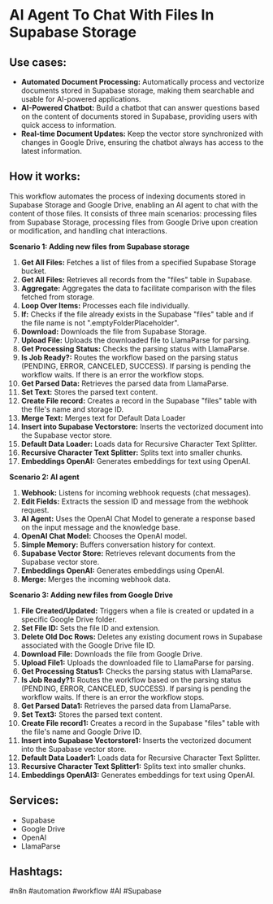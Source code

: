 # AI Agent To Chat With Files In Supabase Storage

## Use cases:

- **Automated Document Processing:** Automatically process and vectorize documents stored in Supabase storage, making them searchable and usable for AI-powered applications.
- **AI-Powered Chatbot:** Build a chatbot that can answer questions based on the content of documents stored in Supabase, providing users with quick access to information.
- **Real-time Document Updates:** Keep the vector store synchronized with changes in Google Drive, ensuring the chatbot always has access to the latest information.

## How it works:

This workflow automates the process of indexing documents stored in Supabase Storage and Google Drive, enabling an AI agent to chat with the content of those files. It consists of three main scenarios: processing files from Supabase Storage, processing files from Google Drive upon creation or modification, and handling chat interactions.

**Scenario 1: Adding new files from Supabase storage**

1.  **Get All Files:** Fetches a list of files from a specified Supabase Storage bucket.
2.  **Get All Files:** Retrieves all records from the "files" table in Supabase.
3.  **Aggregate:** Aggregates the data to facilitate comparison with the files fetched from storage.
4.  **Loop Over Items:** Processes each file individually.
5.  **If:** Checks if the file already exists in the Supabase "files" table and if the file name is not ".emptyFolderPlaceholder".
6.  **Download:** Downloads the file from Supabase Storage.
7.  **Upload File:** Uploads the downloaded file to LlamaParse for parsing.
8.  **Get Processing Status:** Checks the parsing status with LlamaParse.
9.  **Is Job Ready?:** Routes the workflow based on the parsing status (PENDING, ERROR, CANCELED, SUCCESS). If parsing is pending the workflow waits. If there is an error the workflow stops.
10. **Get Parsed Data:** Retrieves the parsed data from LlamaParse.
11. **Set Text:** Stores the parsed text content.
12. **Create File record:** Creates a record in the Supabase "files" table with the file's name and storage ID.
13. **Merge Text:** Merges text for Default Data Loader
14. **Insert into Supabase Vectorstore:** Inserts the vectorized document into the Supabase vector store.
15. **Default Data Loader:** Loads data for Recursive Character Text Splitter.
16. **Recursive Character Text Splitter:** Splits text into smaller chunks.
17. **Embeddings OpenAI:** Generates embeddings for text using OpenAI.

**Scenario 2: AI agent**

1.  **Webhook:** Listens for incoming webhook requests (chat messages).
2.  **Edit Fields:** Extracts the session ID and message from the webhook request.
3.  **AI Agent:** Uses the OpenAI Chat Model to generate a response based on the input message and the knowledge base.
4.  **OpenAI Chat Model:** Chooses the OpenAI model.
5.  **Simple Memory:** Buffers conversation history for context.
6.  **Supabase Vector Store:** Retrieves relevant documents from the Supabase vector store.
7.  **Embeddings OpenAI:** Generates embeddings using OpenAI.
8.  **Merge:** Merges the incoming webhook data.

**Scenario 3: Adding new files from Google Drive**

1.  **File Created/Updated:** Triggers when a file is created or updated in a specific Google Drive folder.
2.  **Set File ID:** Sets the file ID and extension.
3.  **Delete Old Doc Rows:** Deletes any existing document rows in Supabase associated with the Google Drive file ID.
4.  **Download File:** Downloads the file from Google Drive.
5.  **Upload File1:** Uploads the downloaded file to LlamaParse for parsing.
6.  **Get Processing Status1:** Checks the parsing status with LlamaParse.
7.  **Is Job Ready?1:** Routes the workflow based on the parsing status (PENDING, ERROR, CANCELED, SUCCESS). If parsing is pending the workflow waits. If there is an error the workflow stops.
8.  **Get Parsed Data1:** Retrieves the parsed data from LlamaParse.
9.  **Set Text3:** Stores the parsed text content.
10. **Create File record1:** Creates a record in the Supabase "files" table with the file's name and Google Drive ID.
11. **Insert into Supabase Vectorstore1:** Inserts the vectorized document into the Supabase vector store.
12. **Default Data Loader1:** Loads data for Recursive Character Text Splitter.
13. **Recursive Character Text Splitter1:** Splits text into smaller chunks.
14. **Embeddings OpenAI3:** Generates embeddings for text using OpenAI.

## Services:

-   Supabase
-   Google Drive
-   OpenAI
-   LlamaParse

## Hashtags:

#n8n #automation #workflow #AI #Supabase

